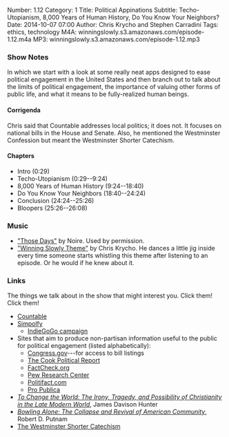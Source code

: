 Number: 1.12
Category: 1
Title: Political Appinations
Subtitle: Techo-Utopianism, 8,000 Years of Human History, Do You Know Your Neighbors?
Date: 2014-10-07 07:00
Author: Chris Krycho and Stephen Carradini
Tags: ethics, technology
M4A: winningslowly.s3.amazonaws.com/episode-1.12.m4a
MP3: winningslowly.s3.amazonaws.com/episode-1.12.mp3

### Show Notes

In which we start with a look at some really neat apps designed to ease political engagement in the United States and then branch out to talk about the limits of political engagement, the importance of valuing other forms of public life, and what it means to be fully-realized human beings.

#### Corrigenda

Chris said that Countable addresses local politics; it does not. It focuses on national bills in the House and Senate. Also, he mentioned the Westminster Confession but meant the Westminster Shorter Catechism.

#### Chapters

- Intro (0:29)
- Techo-Utopianism (0:29--9:24)
- 8,000 Years of Human History (9:24--18:40)
- Do You Know Your Neighbors (18:40--24:24)
- Conclusion (24:24--25:26)
- Bloopers (25:26--26:08)

### Music

- ["Those Days"][1] by Noire. Used by permission.
- ["Winning Slowly Theme"][2] by Chris Krycho. He dances a little jig inside every time someone starts whistling this theme after listening to an episode. Or he would if he knew about it.

### Links

The things we talk about in the show that might interest you. Click them! Click them!

- [Countable][3]
- [Simpolfy][4]
	+ [IndieGoGo campaign][5]
- Sites that aim to produce non-partisan information useful to the public for political engagement (listed alphabetically):
	+ [Congress.gov][6]---for access to bill listings
	+ [The Cook Political Report][7]
	+ [FactCheck.org][8]
	+ [Pew Research Center][9]
	+ [Politifact.com][10]
	+ [Pro Publica][11]
- [_To Change the World: The Irony, Tragedy, and Possibility of Christianity in the Late Modern World_][12], James Davison Hunter
- [_Bowling Alone: The Collapse and Revival of American Community_][13], Robert D. Putnam
- [The Westminster Shorter Catechism][14]


[1]:	https://soundcloud.com/noireband/those-days-1
[2]:	https://soundcloud.com/chriskrycho/winning-slowly
[3]:	https://www.countable.us
[4]:	http://www.simpolfy.com
[5]:	https://www.indiegogo.com/projects/simpolfy-bringing-politics-into-the-21st-century
[6]:	https://www.congress.gov
[7]:	http://cookpolitical.com
[8]:	http://www.factcheck.org
[9]:	http://www.pewresearch.org
[10]:	http://www.politifact.com
[11]:	http://www.propublica.org
[12]:	http://www.amazon.com/To-Change-World-Possibility-Christianity/dp/0199730806/
[13]:	http://www.amazon.com/Bowling-Alone-Collapse-American-Community/dp/0743203046/
[14]:	http://www.reformed.org/documents/WSC.html